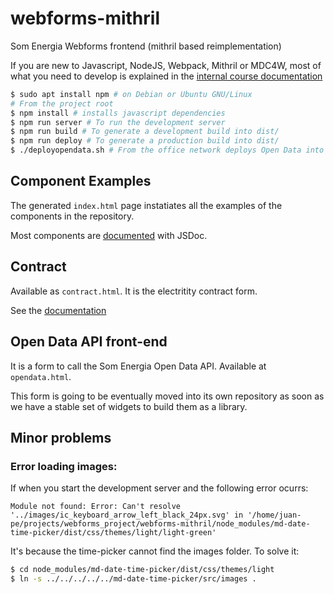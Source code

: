 # webforms-mithril

Som Energia Webforms frontend (mithril based reimplementation)

If you are new to Javascript, NodeJS, Webpack, Mithril or MDC4W,
most of what you need to develop is explained in the
[internal course documentation](http://github.com/som-energia/courses)

```bash
$ sudo apt install npm # on Debian or Ubuntu GNU/Linux
# From the project root
$ npm install # installs javascript dependencies
$ npm run server # To run the development server
$ npm run build # To generate a development build into dist/
$ npm run deploy # To generate a production build into dist/
$ ./deployopendata.sh # From the office network deploys Open Data into the server
```

## Component Examples

The generated `index.html` page instatiates all the examples of the components
in the repository.

Most components are [documented](jsdoc/) with JSDoc.

## Contract

Available as `contract.html`.
It is the electritity contract form.

See the [documentation](docs/contract)

## Open Data API front-end

It is a form to call the Som Energia Open Data API.
Available at `opendata.html`.

This form is going to be eventually moved into its own repository as soon
as we have a stable set of widgets to build them as a library.

## Minor problems

### Error loading images:

If when you start the development server and the following error ocurrs:

`Module not found: Error: Can't resolve '../images/ic_keyboard_arrow_left_black_24px.svg' in '/home/juan-pe/projects/webforms_project/webforms-mithril/node_modules/md-date-time-picker/dist/css/themes/light/light-green'`

It's because the time-picker cannot find the images folder. To solve it:

```bash
$ cd node_modules/md-date-time-picker/dist/css/themes/light
$ ln -s ../../../../../md-date-time-picker/src/images .
```
